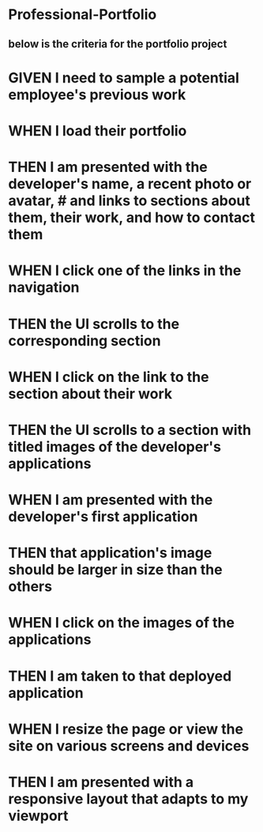 # Professional-Portfolio

## below is the criteria for the portfolio project

# GIVEN I need to sample a potential employee's previous work
# WHEN I load their portfolio
# THEN I am presented with the developer's name, a recent photo or avatar, # and links to sections about them, their work, and how to contact them
# WHEN I click one of the links in the navigation
# THEN the UI scrolls to the corresponding section
# WHEN I click on the link to the section about their work
# THEN the UI scrolls to a section with titled images of the developer's   applications
# WHEN I am presented with the developer's first application
# THEN that application's image should be larger in size than the others
# WHEN I click on the images of the applications
# THEN I am taken to that deployed application
# WHEN I resize the page or view the site on various screens and devices
# THEN I am presented with a responsive layout that adapts to my viewport  

<!-- The purpose of this code. Is to provide a main hub ofr all projects that will be created by Jemeric Thomas. It consist of links that operate but currently do not lead to any other page. 
It is constructed to resize the majority of elements dpending on the screen size. -->
